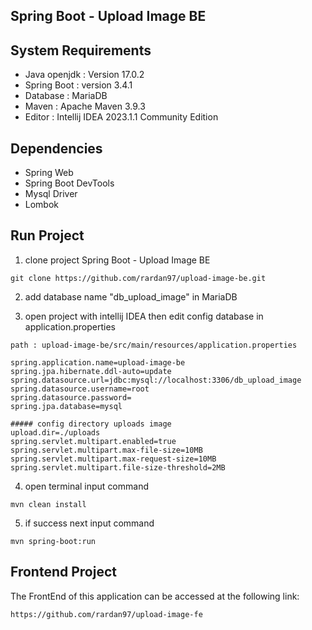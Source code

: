 ## Spring Boot - Upload Image BE

## System Requirements

- Java openjdk : Version 17.0.2
- Spring Boot : version 3.4.1
- Database : MariaDB
- Maven : Apache Maven 3.9.3
- Editor : Intellij IDEA 2023.1.1 Community Edition

## Dependencies

- Spring Web
- Spring Boot DevTools
- Mysql Driver
- Lombok

## Run Project

1. clone project Spring Boot - Upload Image BE
```
git clone https://github.com/rardan97/upload-image-be.git
```
2. add database name "db_upload_image" in MariaDB

3. open project with intellij IDEA then edit config database in application.properties
```
path : upload-image-be/src/main/resources/application.properties
```

```
spring.application.name=upload-image-be
spring.jpa.hibernate.ddl-auto=update
spring.datasource.url=jdbc:mysql://localhost:3306/db_upload_image
spring.datasource.username=root
spring.datasource.password=
spring.jpa.database=mysql

##### config directory uploads image
upload.dir=./uploads
spring.servlet.multipart.enabled=true
spring.servlet.multipart.max-file-size=10MB
spring.servlet.multipart.max-request-size=10MB
spring.servlet.multipart.file-size-threshold=2MB
```

4. open terminal input command
```
mvn clean install 
```
5. if success next input command
```
mvn spring-boot:run
```

## Frontend Project
The FrontEnd of this application can be accessed at the following link:
```
https://github.com/rardan97/upload-image-fe
```